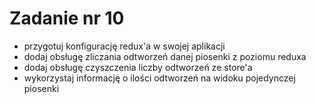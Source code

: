 # Zadanie nr 10

- przygotuj konfigurację redux'a w swojej aplikacji
- dodaj obsługę zliczania odtworzeń danej piosenki z poziomu reduxa
- dodaj obsługę czyszczenia liczby odtworzeń ze store'a
- wykorzystaj informację o ilości odtworzeń na widoku pojedynczej piosenki

